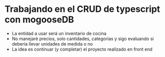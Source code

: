 # Trabajando en el CRUD de typescript con mogooseDB

- La entidad a usar será un inventario de cocina
- No manejaré precios, solo cantidades, categorías y sigo evaluando si debería llevar unidades de medida o no
- La idea es continuar (y completar) el proyecto realizado en front end

